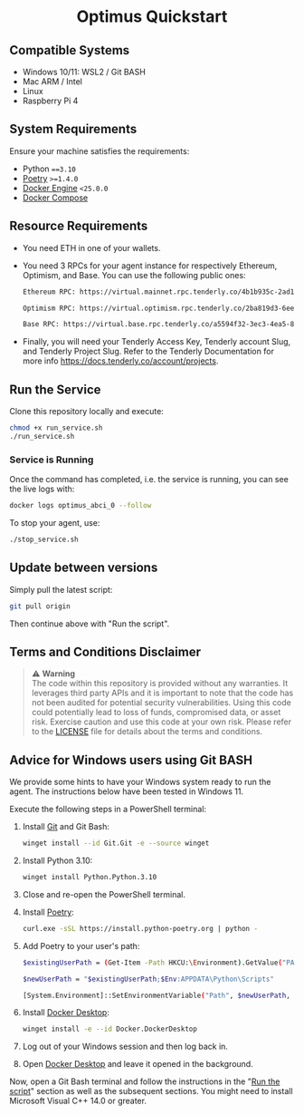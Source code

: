 <h1 align="center">
<b>Optimus Quickstart</b>
</h1>

## Compatible Systems

- Windows 10/11: WSL2 / Git BASH
- Mac ARM / Intel
- Linux
- Raspberry Pi 4

## System Requirements

Ensure your machine satisfies the requirements:

- Python `==3.10`
- [Poetry](https://python-poetry.org/docs/) `>=1.4.0`
- [Docker Engine](https://docs.docker.com/engine/install/) `<25.0.0`
- [Docker Compose](https://docs.docker.com/compose/install/)

## Resource Requirements

- You need ETH in one of your wallets.
- You need 3 RPCs for your agent instance for respectively Ethereum, Optimism, and Base. You can use the following public ones: 

  ```bash
  Ethereum RPC: https://virtual.mainnet.rpc.tenderly.co/4b1b935c-2ad1-4f63-88c4-f74eaae37123

  Optimism RPC: https://virtual.optimism.rpc.tenderly.co/2ba819d3-6ee1-4075-a145-6eaaeb58e5b7

  Base RPC: https://virtual.base.rpc.tenderly.co/a5594f32-3ec3-4ea5-8a91-6d5d7d9e290b
  ```
- Finally, you will need your Tenderly Access Key, Tenderly account Slug, and Tenderly Project Slug. Refer to the Tenderly Documentation for more info https://docs.tenderly.co/account/projects. 


## Run the Service

Clone this repository locally and execute:
```bash
chmod +x run_service.sh
./run_service.sh
```

### Service is Running

Once the command has completed, i.e. the service is running, you can see the live logs with:

```bash
docker logs optimus_abci_0 --follow
```

To stop your agent, use:

```bash
./stop_service.sh
```

## Update between versions

Simply pull the latest script:

```bash
git pull origin
```

Then continue above with "Run the script".


## Terms and Conditions Disclaimer

> :warning: **Warning** <br />
> The code within this repository is provided without any warranties. It leverages third party APIs and it is important to note that the code has not been audited for potential security vulnerabilities.
> Using this code could potentially lead to loss of funds, compromised data, or asset risk.
> Exercise caution and use this code at your own risk. Please refer to the [LICENSE](./LICENSE) file for details about the terms and conditions.



## Advice for Windows users using Git BASH

We provide some hints to have your Windows system ready to run the agent. The instructions below have been tested in Windows 11.

Execute the following steps in a PowerShell terminal:

1. Install [Git](https://git-scm.com/download/win) and Git Bash:

    ```bash
    winget install --id Git.Git -e --source winget
    ```

2. Install Python 3.10:

    ```bash
    winget install Python.Python.3.10
    ```

3. Close and re-open the PowerShell terminal.

4. Install [Poetry](https://python-poetry.org/docs/):

    ```bash
    curl.exe -sSL https://install.python-poetry.org | python -
    ```

5. Add Poetry to your user's path:

    ```bash
    $existingUserPath = (Get-Item -Path HKCU:\Environment).GetValue("PATH", $null, "DoNotExpandEnvironmentNames")

    $newUserPath = "$existingUserPath;$Env:APPDATA\Python\Scripts"

    [System.Environment]::SetEnvironmentVariable("Path", $newUserPath, "User")
    ```

6. Install [Docker Desktop](https://www.docker.com/products/docker-desktop/):

    ```bash
    winget install -e --id Docker.DockerDesktop
    ```

7. Log out of your Windows session and then log back in.

8. Open [Docker Desktop](https://www.docker.com/products/docker-desktop/) and leave it opened in the background.

Now, open a Git Bash terminal and follow the instructions in the "[Run the script](#run-the-script)" section as well as the subsequent sections. You might need to install Microsoft Visual C++ 14.0 or greater.



